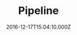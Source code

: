 ---
templateKey: theme
image: /img/theme2.jpg
title: Pipeline
category: Art and entertainment
date: 2016-12-17T15:04:10.000Z
---